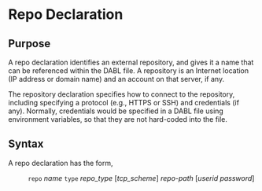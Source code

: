 # Repo Declaration

## Purpose

A repo declaration identifies an external repository, and gives it a name that
can be referenced within the DABL file. A repository is an Internet location
(IP address or domain name) and an account on that server, if any.

The repository declaration specifies how to
connect to the repository, including specifying a protocol (e.g., HTTPS or SSH)
and credentials (if any). Normally, credentials
would be specified in a DABL file using environment variables, so that they are
not hard-coded into the file.

## Syntax

A repo declaration has the form,

<dl>
<dd><code>repo</code> <i>name</i> <code>type</code> <i>repo_type</i>
	[<i>tcp_scheme</i>] <i>repo-path</i> [<i>userid password</i>]
</dd>
</dl>
